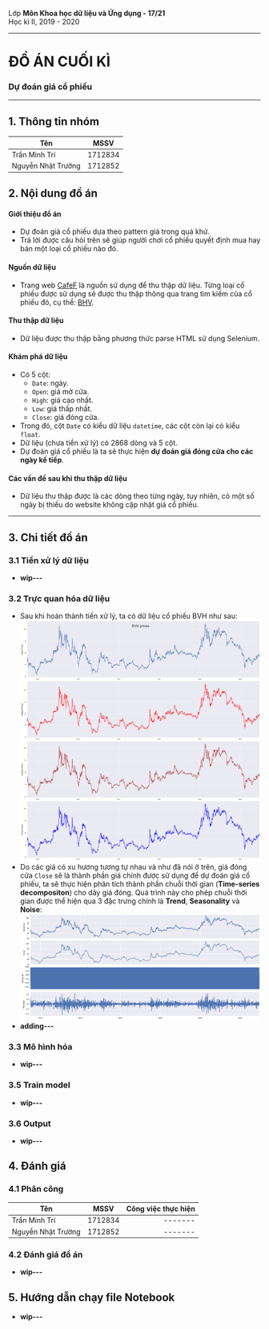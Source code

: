 Lớp **Môn Khoa học dữ liệu và Ứng dụng - 17/21**  
Học kì II, 2019 - 2020  

---

# ĐỒ ÁN CUỐI KÌ

### Dự đoán giá cổ phiếu

---

## 1. Thông tin nhóm 

| Tên  |MSSV|
|-|:-:|
| Trần Minh Trí |1712834|
| Nguyễn Nhật Trường |1712852|

## 2. Nội dung đồ án

#### Giới thiệu đồ án

* Dự đoán giá cổ phiếu dựa theo pattern giá trong quá khứ.
* Trả lời được câu hỏi trên sẽ giúp người chơi cổ phiếu quyết định mua hay bán một loại cổ phiếu nào đó.

#### Nguồn dữ liệu

* Trang web [CafeF](https://s.cafef.vn/) là nguồn sử dụng để thu thập dữ liệu. Từng loại cổ phiếu được sử dụng sẽ được thu thập thông qua trang tìm kiếm của cổ phiếu đó, cụ thể: [BHV](https://s.cafef.vn/Lich-su-giao-dich-BVH-1.chn?fbclid=IwAR0e98txe3qOw8SP_cTAVxXqeTN2CnuAiOnnLMzUXovyH-zJRZXVNBWU2sg).

#### Thu thập dữ liệu

* Dữ liệu được thu thập bằng phương thức parse HTML sử dụng Selenium.

#### Khám phá dữ liệu

* Có 5 cột:
  * `Date`: ngày.
  * `Open`: giá mở cửa.
  * `High`: giá cao nhất.
  * `Low`: giá thấp nhất.
  * `Close`: giá đóng cửa.
* Trong đó, cột `Date` có kiểu dữ liệu `datetime`, các cột còn lại có kiểu `float`.
* Dữ liệu (chưa tiền xử lý) có 2868 dòng và 5 cột.
* Dự đoán giá cổ phiếu là ta sẽ thực hiện **dự đoán giá đóng cửa cho các ngày kế tiếp**.

#### Các vấn đề sau khi thu thập dữ liệu

* Dữ liệu thu thập được là các dòng theo từng ngày, tuy nhiên, có một số ngày bị thiếu do website không cập nhật giá cổ phiếu.

---

## 3. Chi tiết đồ án

### 3.1 Tiền xử lý dữ liệu

* **wip---**

### 3.2 Trực quan hóa dữ liệu

* Sau khi hoàn thành tiền xử lý, ta có dữ liệu cổ phiếu BVH như sau:
![image](./img/vis_1.png)
* Do các giá có xu hương tương tự nhau và như đã nói ở trên, giá đóng cửa `Close` sẽ là thành phần giá chính được sử dụng để dự đoán giá cổ phiếu, ta sẽ thực hiện phân tích thành phần chuỗi thời gian (**Time-series decompositon**) cho dãy giá đóng. Quá trình này cho phép chuỗi thời gian được thể hiện qua 3 đặc trưng chính là **Trend**, **Seasonality** và **Noise**:
![image](./img/vis_2.png)
* **adding---**

### 3.3 Mô hình hóa

* **wip---**

### 3.5 Train model

* **wip---**

### 3.6 Output

* **wip---**

## 4. Đánh giá

### 4.1 Phân công

| Tên  |MSSV|Công việc thực hiện|
|-|:-:|-:|
| Trần Minh Trí |1712834|-------|
| Nguyễn Nhật Trường |1712852|-------|

### 4.2 Đánh giá đồ án

* **wip---**

## 5. Hướng dẫn chạy file Notebook

* **wip---**